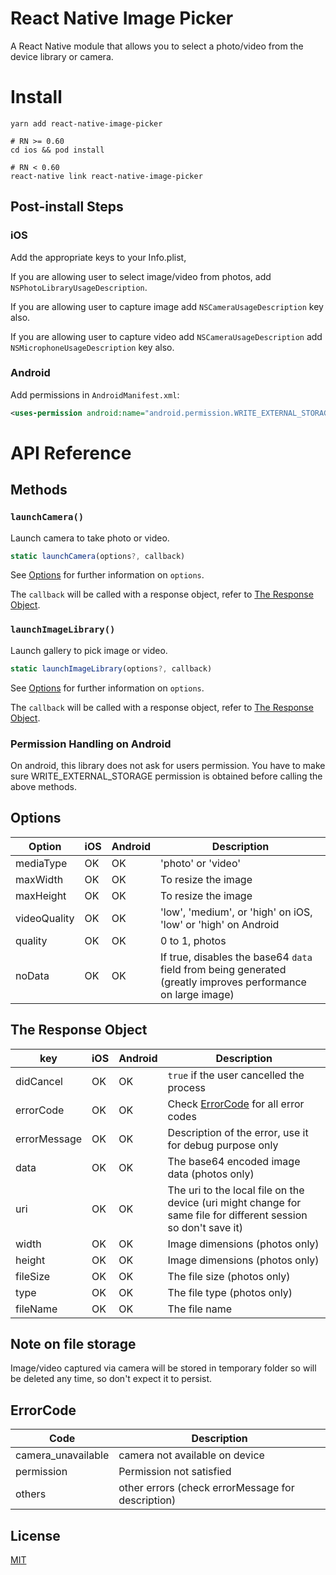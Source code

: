# React Native Image Picker

A React Native module that allows you to select a photo/video from the device library or camera.

# Install

```
yarn add react-native-image-picker

# RN >= 0.60
cd ios && pod install

# RN < 0.60
react-native link react-native-image-picker
```

## Post-install Steps

### iOS

Add the appropriate keys to your Info.plist,

If you are allowing user to select image/video from photos, add `NSPhotoLibraryUsageDescription`.

If you are allowing user to capture image add `NSCameraUsageDescription` key also.

If you are allowing user to capture video add `NSCameraUsageDescription` add `NSMicrophoneUsageDescription` key also.

### Android

Add permissions in `AndroidManifest.xml`:

```xml
<uses-permission android:name="android.permission.WRITE_EXTERNAL_STORAGE"/>
```


# API Reference

## Methods

### `launchCamera()`

Launch camera to take photo or video.

```js
static launchCamera(options?, callback)
```

See [Options](#options) for further information on `options`.

The `callback` will be called with a response object, refer to [The Response Object](#the-response-object).

### `launchImageLibrary()`

Launch gallery to pick image or video.

```js
static launchImageLibrary(options?, callback)
```

See [Options](#options) for further information on `options`.

The `callback` will be called with a response object, refer to [The Response Object](#the-response-object).

### Permission Handling on Android

On android, this library does not ask for users permission. You have to make sure WRITE_EXTERNAL_STORAGE permission is obtained before calling the above methods.

## Options

| Option             | iOS   | Android | Description                                                                                                      |
| ------------------ | ------| ------- | ---------------------------------------------------------------------------------------------------------------- |
| mediaType          | OK    | OK      | 'photo' or 'video'                                                                                               |
| maxWidth           | OK    | OK      | To resize the image                                                                                              |
| maxHeight          | OK    | OK      | To resize the image                                                                                              |
| videoQuality       | OK    | OK      | 'low', 'medium', or 'high' on iOS, 'low' or 'high' on Android                                                    |
| quality            | OK    | OK      | 0 to 1, photos                                                                                                   |
| noData             | OK    | OK      | If true, disables the base64 `data` field from being generated (greatly improves performance on large image)     |


## The Response Object

| key              | iOS  | Android | Description                                                                                                          |
| ---------------- | -----| --------| -------------------------------------------------------------------------------------------------------------------- |
| didCancel        | OK   | OK      | `true` if the user cancelled the process                                                                             |
| errorCode        | OK   | OK      | Check [ErrorCode](#ErrorCode) for all error codes                                                                    |
| errorMessage     | OK   | OK      | Description of the error, use it for debug purpose only                                                              |
| data             | OK   | OK      | The base64 encoded image data (photos only)                                                                          |
| uri              | OK   | OK      | The uri to the local file on the device (uri might change for same file for different session so don't save it)      |
| width            | OK   | OK      | Image dimensions (photos only)                                                                                       |
| height           | OK   | OK      | Image dimensions (photos only)                                                                                       |
| fileSize         | OK   | OK      | The file size (photos only)                                                                                          |
| type             | OK   | OK      | The file type (photos only)                                                                                          |
| fileName         | OK   | OK      | The file name                                                                                                        |

## Note on file storage
Image/video captured via camera will be stored in temporary folder so will be deleted any time, so don't expect it to persist.


## ErrorCode

| Code               | Description                                                                                                      |
| ------------------ | ---------------------------------------------------------------------------------------------------------------- |
| camera_unavailable | camera not available on device                                                                                   |
| permission         | Permission not satisfied                                                                                         |
| others             | other errors (check errorMessage for description)                                                                |

## License

[MIT](LICENSE.md)
